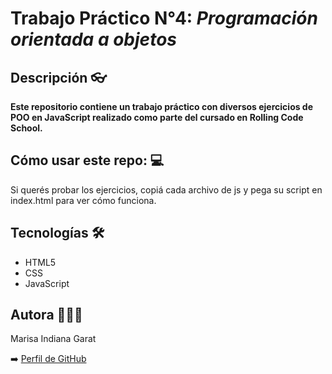 # Trabajo Práctico N°4: *Programación orientada a objetos*


## Descripción 👓


**Este repositorio contiene un trabajo práctico con diversos ejercicios de POO en JavaScript realizado como parte del cursado en Rolling Code School.**  

## Cómo usar este repo: 💻 


Si querés probar los ejercicios, copiá cada archivo de js y pega su script en index.html para ver cómo funciona. 

## Tecnologías 🛠️

- HTML5
- CSS
- JavaScript

## Autora 🙋🏽‍♀️

Marisa Indiana Garat

➡️ [Perfil de GitHub](https://github.com/Maoi11) 